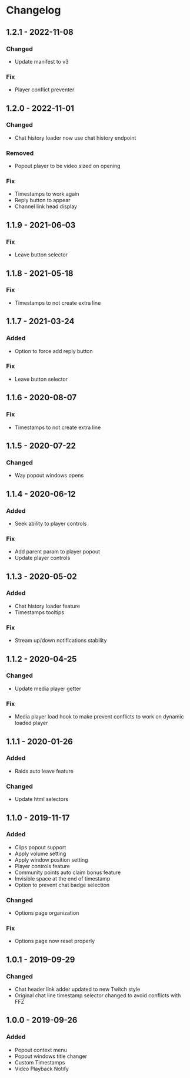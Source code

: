 # Changelog

## 1.2.1 - 2022-11-08
### Changed
 - Update manifest to v3

### Fix
 - Player conflict preventer

## 1.2.0 - 2022-11-01
### Changed
 - Chat history loader now use chat history endpoint

### Removed
 - Popout player to be video sized on opening

### Fix
 - Timestamps to work again
 - Reply button to appear
 - Channel link head display

## 1.1.9 - 2021-06-03
### Fix
 - Leave button selector

## 1.1.8 - 2021-05-18
### Fix
 - Timestamps to not create extra line

## 1.1.7 - 2021-03-24
### Added
 - Option to force add reply button

### Fix
 - Leave button selector

## 1.1.6 - 2020-08-07
### Fix
 - Timestamps to not create extra line

## 1.1.5 - 2020-07-22
### Changed
 - Way popout windows opens

## 1.1.4 - 2020-06-12
### Added
 - Seek ability to player controls

### Fix
 - Add parent param to player popout
 - Update player controls

## 1.1.3 - 2020-05-02
### Added
 - Chat history loader feature
 - Timestamps tooltips

### Fix
 - Stream up/down notifications stability

## 1.1.2 - 2020-04-25
### Changed
 - Update media player getter

### Fix
 - Media player load hook to make prevent conflicts to work on dynamic loaded player

## 1.1.1 - 2020-01-26
### Added
 - Raids auto leave feature

### Changed
 - Update html selectors

## 1.1.0 - 2019-11-17
### Added
 - Clips popout support
 - Apply volume setting
 - Apply window position setting
 - Player controls feature
 - Community points auto claim bonus feature
 - Invisible space at the end of timestamp
 - Option to prevent chat badge selection

### Changed
 - Options page organization

### Fix
 - Options page now reset properly

## 1.0.1 - 2019-09-29
### Changed
 - Chat header link adder updated to new Twitch style
 - Original chat line timestamp selector changed to avoid conflicts with FFZ

## 1.0.0 - 2019-09-26
### Added
 - Popout context menu
 - Popout windows title changer
 - Custom Timestamps
 - Video Playback Notify
